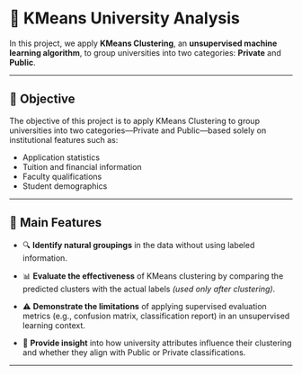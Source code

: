 # 🏫 KMeans University Analysis

In this project, we apply **KMeans Clustering**, an **unsupervised machine learning algorithm**, to group universities into two categories: **Private** and **Public**.

---

## 🎯 Objective

The objective of this project is to apply KMeans Clustering to group universities into two categories—Private and Public—based solely on institutional features such as:

- Application statistics  
- Tuition and financial information  
- Faculty qualifications  
- Student demographics  

---

## 🌟 Main Features

- 🔍 **Identify natural groupings** in the data without using labeled information.

- 📊 **Evaluate the effectiveness** of KMeans clustering by comparing the predicted clusters with the actual labels *(used only after clustering)*.

- ⚠️ **Demonstrate the limitations** of applying supervised evaluation metrics (e.g., confusion matrix, classification report) in an unsupervised learning context.

- 🧠 **Provide insight** into how university attributes influence their clustering and whether they align with Public or Private classifications.

---
